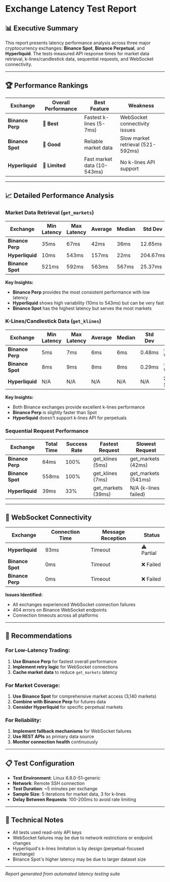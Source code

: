 # Exchange Latency Test Report

## 📊 Executive Summary

This report presents latency performance analysis across three major cryptocurrency exchanges: **Binance Spot**, **Binance Perpetual**, and **Hyperliquid**. The tests measured API response times for market data retrieval, k-lines/candlestick data, sequential requests, and WebSocket connectivity.

---

## 🏆 Performance Rankings

| Exchange | Overall Performance | Best Feature | Weakness |
|----------|-------------------|--------------|----------|
| **Binance Perp** | 🥇 **Best** | Fastest k-lines (5-7ms) | WebSocket connectivity issues |
| **Binance Spot** | 🥈 **Good** | Reliable market data | Slow market retrieval (521-592ms) |
| **Hyperliquid** | 🥉 **Limited** | Fast market data (10-543ms) | No k-lines API support |

---

## 📈 Detailed Performance Analysis

### Market Data Retrieval (`get_markets`)

| Exchange | Min Latency | Max Latency | Average | Median | Std Dev | Markets Count |
|----------|-------------|-------------|---------|--------|---------|---------------|
| **Binance Perp** | 35ms | 67ms | 42ms | 36ms | 12.65ms | 512 |
| **Hyperliquid** | 10ms | 543ms | 157ms | 22ms | 204.67ms | 199 |
| **Binance Spot** | 521ms | 592ms | 563ms | 567ms | 25.37ms | 3,140 |

**Key Insights:**
- **Binance Perp** provides the most consistent performance with low latency
- **Hyperliquid** shows high variability (10ms to 543ms) but can be very fast
- **Binance Spot** has the highest latency but serves the most markets

### K-Lines/Candlestick Data (`get_klines`)

| Exchange | Min Latency | Max Latency | Average | Median | Std Dev | Status |
|----------|-------------|-------------|---------|--------|---------|--------|
| **Binance Perp** | 5ms | 7ms | 6ms | 6ms | 0.48ms | ✅ Working |
| **Binance Spot** | 8ms | 9ms | 8ms | 8ms | 0.29ms | ✅ Working |
| **Hyperliquid** | N/A | N/A | N/A | N/A | N/A | ❌ Not Supported |

**Key Insights:**
- Both Binance exchanges provide excellent k-lines performance
- **Binance Perp** is slightly faster than Spot
- **Hyperliquid** doesn't support k-lines API for perpetuals

### Sequential Request Performance

| Exchange | Total Time | Success Rate | Fastest Request | Slowest Request |
|----------|------------|--------------|-----------------|-----------------|
| **Binance Perp** | 64ms | 100% | get_klines (5ms) | get_markets (42ms) |
| **Binance Spot** | 558ms | 100% | get_klines (7ms) | get_markets (541ms) |
| **Hyperliquid** | 39ms | 33% | get_markets (39ms) | N/A (k-lines failed) |

---

## 🔌 WebSocket Connectivity

| Exchange | Connection Time | Message Reception | Status |
|----------|----------------|-------------------|--------|
| **Hyperliquid** | 93ms | Timeout | ⚠️ Partial |
| **Binance Spot** | 0ms | Timeout | ❌ Failed |
| **Binance Perp** | 0ms | Timeout | ❌ Failed |

**Issues Identified:**
- All exchanges experienced WebSocket connection failures
- 404 errors on Binance WebSocket endpoints
- Connection timeouts across all platforms

---

## 🎯 Recommendations

### For Low-Latency Trading:
1. **Use Binance Perp** for fastest overall performance
2. **Implement retry logic** for WebSocket connections
3. **Cache market data** to reduce `get_markets` latency

### For Market Coverage:
1. **Use Binance Spot** for comprehensive market access (3,140 markets)
2. **Combine with Binance Perp** for futures data
3. **Consider Hyperliquid** for specific perpetual markets

### For Reliability:
1. **Implement fallback mechanisms** for WebSocket failures
2. **Use REST APIs** as primary data source
3. **Monitor connection health** continuously

---

## 📋 Test Configuration

- **Test Environment**: Linux 6.8.0-51-generic
- **Network**: Remote SSH connection
- **Test Duration**: ~5 minutes per exchange
- **Sample Size**: 5 iterations for market data, 3 for k-lines
- **Delay Between Requests**: 100-200ms to avoid rate limiting

---

## 🔧 Technical Notes

- All tests used read-only API keys
- WebSocket failures may be due to network restrictions or endpoint changes
- Hyperliquid's k-lines limitation is by design (perpetual-focused exchange)
- Binance Spot's higher latency may be due to larger dataset size

---

*Report generated from automated latency testing suite* 